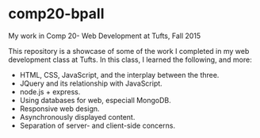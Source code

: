 # comp20-bpall
My work in Comp 20- Web Development at Tufts, Fall 2015

This repository is a showcase of some of the work I completed in my web development class at Tufts. In this class, I learned the following, and more:

* HTML, CSS, JavaScript, and the interplay between the three.
* JQuery and its relationship with JavaScript.
* node.js + express.
* Using databases for web, especiall MongoDB.
* Responsive web design.
* Asynchronously displayed content.
* Separation of server- and client-side concerns.

